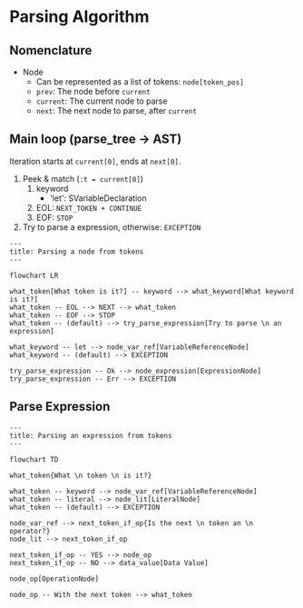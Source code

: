 # Parsing Algorithm

## Nomenclature

- Node
  - Can be represented as a list of tokens: `node[token_pos]`
  - `prev`: The node before `current`
  - `current`: The current node to parse
  - `next`: The next node to parse, after `current`

## Main loop (parse_tree -> AST)

Iteration starts at `current[0]`, ends at `next[0]`.

1. Peek & match (`:t = current[0]`)
    1. keyword
        - 'let': SVariableDeclaration
    2. EOL: `NEXT_TOKEN + CONTINUE`
    3. EOF: `STOP`
2. Try to parse a expression, otherwise: `EXCEPTION`

```mermaid
---
title: Parsing a node from tokens
---

flowchart LR

what_token[What token is it?] -- keyword --> what_keyword[What keyword is it?]
what_token -- EOL --> NEXT --> what_token
what_token -- EOF --> STOP
what_token -- (default) --> try_parse_expression[Try to parse \n an expression]

what_keyword -- let --> node_var_ref[VariableReferenceNode]
what_keyword -- (default) --> EXCEPTION

try_parse_expression -- Ok --> node_expression[ExpressionNode]
try_parse_expression -- Err --> EXCEPTION

```

## Parse Expression

```mermaid
---
title: Parsing an expression from tokens
---

flowchart TD

what_token{What \n token \n is it?}

what_token -- keyword --> node_var_ref[VariableReferenceNode]
what_token -- literal --> node_lit[LiteralNode]
what_token -- (default) --> EXCEPTION

node_var_ref --> next_token_if_op{Is the next \n token an \n operator?}
node_lit --> next_token_if_op

next_token_if_op -- YES --> node_op
next_token_if_op -- NO --> data_value[Data Value]

node_op[OperationNode]

node_op -- With the next token --> what_token

```
